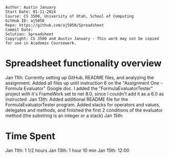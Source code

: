 ```
Author: Austin January
Start Date: 01-11-2024
Course: CS 3500, University of Utah, School of Computing
GitHub ID: aj5050
Repo: https://github.com/aj5050/Spreadsheet
Commit Date: 
Solution: Spreadsheet
Copyright: CS 3500 and Austin January - This work may not be copied for use in Academic Coursework.
```
# Spreadsheet functionality overview
Jan 11th: Currently setting up GitHub, README files, and analyzing the assignment. Added all files up until instruction 6 on the "Assignment One - Formula Evaluator" Google doc. I added the "FormulaEvaluatorTester" project
with it's FrameWork set to net 8.0, since I couldn't add it as a 6.0 as instructed. 
Jan 13th: Added additional README file for the FormulaEvaluatorTester program. Added stacks for operators and values, delegates and methods, and finished the first 2 conditions of the evaluator method (the substring is an integer
or a stack)
Jan 15th: 

# Time Spent
Jan 11th: 1 1/2 hours
Jan 13th: 1 hour 10 min
Jan 15th: 12:00
